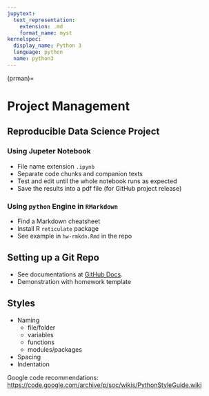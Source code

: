 ```yaml
---
jupytext:
  text_representation:
    extension: .md
    format_name: myst
kernelspec:
  display_name: Python 3
  language: python
  name: python3
---
```


(prman)=

# Project Management

## Reproducible Data Science Project

### Using Jupeter Notebook
+ File name extension `.ipynb`
+ Separate code chunks and companion texts
+ Test and edit until the whole notebook runs as expected
+ Save the results into a pdf file (for GitHub project release)

###  Using `python` Engine in `RMarkdown`
+ Find a Markdown cheatsheet
+ Install R `reticulate` package
+ See example in `hw-rmkdn.Rmd` in the repo


## Setting up a Git Repo

+ See documentations at [GitHub Docs](https://docs.github.com/).
+ Demonstration with homework template

## Styles

+ Naming
    - file/folder
    - variables
    - functions
    - modules/packages
+ Spacing
+ Indentation

Google code recommendations:
<https://code.google.com/archive/p/soc/wikis/PythonStyleGuide.wiki>
